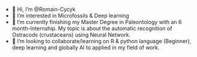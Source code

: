 - 👋 Hi, I’m @Romain-Cycyk
- 👀 I’m interested in Microfossils & Deep learning
- 🌱 I’m currently finishing my Master Degree in Paleontology with an 6 month-Internship. My topic is about the automatic recognition of Ostracods (crustaceans) using Neural Network.
- 💞️ I’m looking to collaborate/learning on R & python language (Beginner), deep learning and globally AI to applied in my field of work.
<!---
- 📫 How to reach me ...
--->
<!---
Romain-Cycyk/Romain-Cycyk is a ✨ special ✨ repository because its `README.md` (this file) appears on your GitHub profile.
You can click the Preview link to take a look at your changes.
--->
